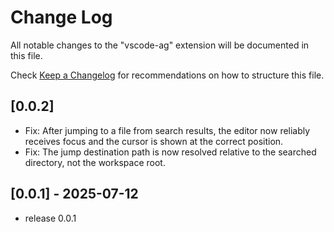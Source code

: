 # Change Log

All notable changes to the "vscode-ag" extension will be documented in this file.

Check [Keep a Changelog](http://keepachangelog.com/) for recommendations on how to structure this file.


## [0.0.2]
- Fix: After jumping to a file from search results, the editor now reliably receives focus and the cursor is shown at the correct position.
- Fix: The jump destination path is now resolved relative to the searched directory, not the workspace root.

## [0.0.1] - 2025-07-12
- release 0.0.1